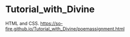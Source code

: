 # Tutorial_with_Divine
HTML and CSS.
https://so-fire.github.io/Tutorial_with_Divine/poemassignment.html
